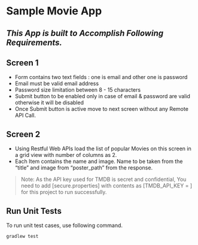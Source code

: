 # Sample Movie App
## _This App is built to Accomplish Following Requirements._

## Screen 1

- Form contains two text fields : one is email and other one is password
- Email must be valid email address
- Password size limitation between 8 - 15 characters
- Submit button to be enabled only in case of email & password are valid otherwise it will be disabled
- Once Submit button is active move to next screen without any Remote API Call.

## Screen 2

- Using Restful Web APIs load the list of popular Movies on this screen in a grid view with number of columns as 2.
- Each Item contains the name and image. Name to be taken from the “title” and image from “poster_path” from the response.

> Note: As the API key used for TMDB is secret and confidential, You need to add [secure.properties] with contents as [TMDB_API_KEY = <YourApiKey>] for this project to run successfully.

## Run Unit Tests

To run unit test cases, use following command.

```sh
gradlew test
```

